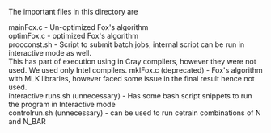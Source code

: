 The important files in this directory are <br/>

mainFox.c - Un-optimized Fox's algorithm<br/>
optimFox.c - optimized Fox's algorithm<br/>
procconst.sh - Script to submit batch jobs, internal script can be run in interactive mode as well.<br/>
            This has part of execution using in Cray compilers, however they were not used. We used only Intel compilers.
mklFox.c (deprecated) - Fox's algorithm with MLK libraries, however faced some issue in the final result hence not used.<br/>
interactive runs.sh (unnecessary) - Has some bash script snippets to run the program in Interactive mode<br/>
controlrun.sh (unnecessary) - can be used to run cetrain combinations of N and N_BAR <br/>
